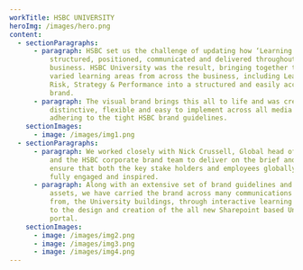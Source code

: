 ```yaml
---
workTitle: HSBC UNIVERSITY
heroImg: /images/hero.png
content:
  - sectionParagraphs:
      - paragraph: HSBC set us the challenge of updating how ‘Learning’ was branded,
          structured, positioned, communicated and delivered throughout the
          business. HSBC University was the result, bringing together the many
          varied learning areas from across the business, including Leadership,
          Risk, Strategy & Performance into a structured and easily accessible
          brand.
      - paragraph: The visual brand brings this all to life and was created to be
          distinctive, flexible and easy to implement across all media whilst
          adhering to the tight HSBC brand guidelines.
    sectionImages:
      - image: /images/img1.png
  - sectionParagraphs:
      - paragraph: We worked closely with Nick Crussell, Global head of Learning Design,
          and the HSBC corporate brand team to deliver on the brief and to
          ensure that both the key stake holders and employees globally were
          fully engaged and inspired.
      - paragraph: Along with an extensive set of brand guidelines and supporting visual
          assets, we have carried the brand across many communications materials
          from, the University buildings, through interactive learning modules,
          to the design and creation of the all new Sharepoint based University
          portal.
    sectionImages:
      - image: /images/img2.png
      - image: /images/img3.png
      - image: /images/img4.png
---
```

